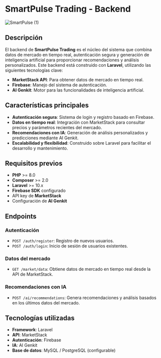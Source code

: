 # SmartPulse Trading - Backend
![SmartPulse (1)](https://github.com/user-attachments/assets/dcefa0ae-b958-4e99-b1f2-d2c336e0d50b)

## Descripción

El backend de **SmartPulse Trading** es el núcleo del sistema que combina datos de mercado en tiempo real, autenticación segura y generación de inteligencia artificial para proporcionar recomendaciones y análisis personalizados. Este backend está construido con **Laravel**, utilizando las siguientes tecnologías clave:

- **MarketStack API**: Para obtener datos de mercado en tiempo real.
- **Firebase**: Manejo del sistema de autenticación.
- **AI Genkit**: Motor para las funcionalidades de inteligencia artificial.

## Características principales

- **Autenticación segura**: Sistema de login y registro basado en Firebase.
- **Datos en tiempo real**: Integración con MarketStack para consultar precios y parámetros recientes del mercado.
- **Recomendaciones con IA**: Generación de análisis personalizados y predicciones mediante AI Genkit.
- **Escalabilidad y flexibilidad**: Construido sobre Laravel para facilitar el desarrollo y mantenimiento.

## Requisitos previos

- **PHP** >= 8.0  
- **Composer** >= 2.0  
- **Laravel** >= 10.x  
- **Firebase SDK** configurado  
- API key de **MarketStack**  
- Configuración de **AI Genkit**  

## Endpoints

### Autenticación
- `POST /auth/register`: Registro de nuevos usuarios.  
- `POST /auth/login`: Inicio de sesión de usuarios existentes.  

### Datos del mercado
- `GET /market/data`: Obtiene datos de mercado en tiempo real desde la API de MarketStack.  

### Recomendaciones con IA
- `POST /ai/recommendations`: Genera recomendaciones y análisis basados en los últimos datos del mercado.  

## Tecnologías utilizadas

- **Framework**: Laravel  
- **API**: MarketStack  
- **Autenticación**: Firebase  
- **IA**: AI Genkit  
- **Base de datos**: MySQL / PostgreSQL (configurable)  

